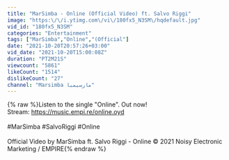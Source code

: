 ```yaml
---
title: "MarSimba - Online (Official Video) ft. Salvo Riggi"
image: "https:\/\/i.ytimg.com\/vi\/180fx5_N3SM\/hqdefault.jpg"
vid_id: "180fx5_N3SM"
categories: "Entertainment"
tags: ["MarSimba","Online","(Official"]
date: "2021-10-20T20:57:26+03:00"
vid_date: "2021-10-20T15:00:08Z"
duration: "PT2M21S"
viewcount: "5861"
likeCount: "1514"
dislikeCount: "27"
channel: "Marsimba مارسيمبا"
---
```

{% raw %}Listen to the single &quot;Online&quot;. Out now!<br />Stream: <a rel="nofollow" target="blank" href="https://music.empi.re/online.oyd">https://music.empi.re/online.oyd</a><br /><br />#MarSimba #SalvoRiggi #Online<br /><br />Official Video by MarSimba ft. Salvo Riggi - Online © 2021 Noisy Electronic Marketing / EMPIRE{% endraw %}
